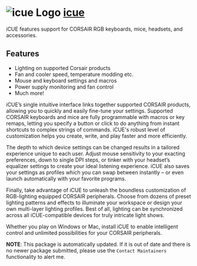 # ![icue Logo](https://cdn.jsdelivr.net/gh/mikeee/ChocoPackages/icons/icue.png "iCUE Logo") [icue](https://chocolatey.org/packages/icue)

iCUE features  support for CORSAIR RGB keyboards, mice, headsets, and accessories.

## Features

* Lighting on supported Corsair products
* Fan and cooler speed, temperature modding etc.
* Mouse and keyboard settings and macros
* Power supply monitoring and fan control
* Much more!

iCUE’s single intuitive interface links together supported CORSAIR products, allowing you to quickly and easily fine-tune your settings. Supported CORSAIR keyboards and mice are fully programmable with macros or key remaps, letting you specify a button or click to do anything from instant shortcuts to complex strings of commands. iCUE's robust level of customization helps you create, write, and play faster and more efficiently.

The depth to which device settings can be changed results in a tailored experience unique to each user. Adjust mouse sensitivity to your exacting preferences, down to single DPI steps, or tinker with your headset’s equalizer settings to create your ideal listening experience. iCUE also saves your settings as profiles which you can swap between instantly – or even launch automatically with your favorite programs.

Finally, take advantage of iCUE to unleash the boundless customization of RGB-lighting equipped CORSAIR peripherals. Choose from dozens of preset lighting patterns and effects to illuminate your workspace or design your own multi-layer lighting profiles. Best of all, lighting can be synchronized across all iCUE-compatible devices for truly intricate light shows.

Whether you play on Windows or Mac, install iCUE to enable intelligent control and unlimited possibilities for your CORSAIR peripherals.

**NOTE**: This package is automatically updated. If it is out of date and there is no newer package submitted, please use the `Contact Maintainers` functionality to alert me.
